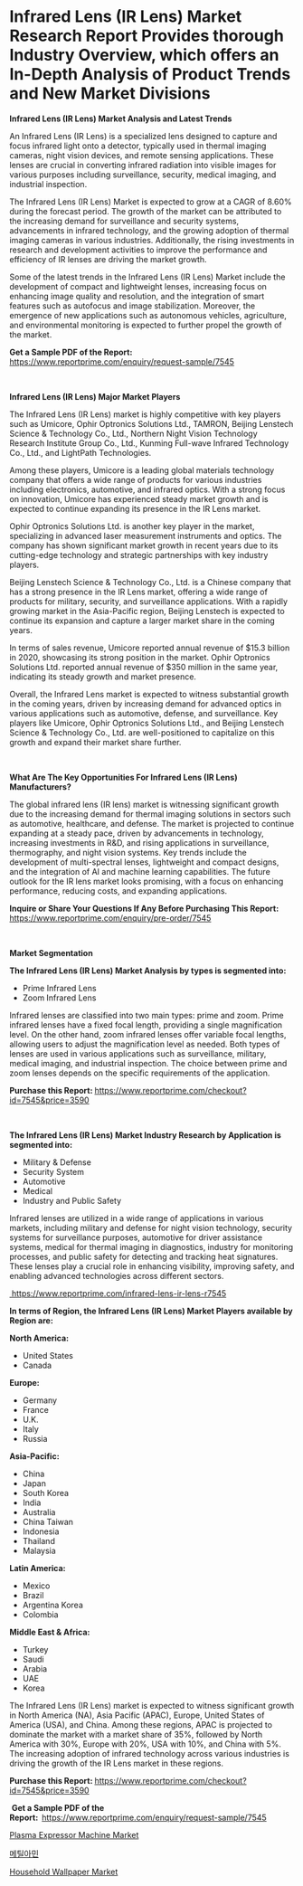 <p><h1>Infrared Lens (IR Lens) Market Research Report Provides thorough Industry Overview, which offers an In-Depth Analysis of Product Trends and New Market Divisions</h1></p><p><strong>Infrared Lens (IR Lens) Market Analysis and Latest Trends</strong></p>
<p><p>An Infrared Lens (IR Lens) is a specialized lens designed to capture and focus infrared light onto a detector, typically used in thermal imaging cameras, night vision devices, and remote sensing applications. These lenses are crucial in converting infrared radiation into visible images for various purposes including surveillance, security, medical imaging, and industrial inspection.</p><p>The Infrared Lens (IR Lens) Market is expected to grow at a CAGR of 8.60% during the forecast period. The growth of the market can be attributed to the increasing demand for surveillance and security systems, advancements in infrared technology, and the growing adoption of thermal imaging cameras in various industries. Additionally, the rising investments in research and development activities to improve the performance and efficiency of IR lenses are driving the market growth.</p><p>Some of the latest trends in the Infrared Lens (IR Lens) Market include the development of compact and lightweight lenses, increasing focus on enhancing image quality and resolution, and the integration of smart features such as autofocus and image stabilization. Moreover, the emergence of new applications such as autonomous vehicles, agriculture, and environmental monitoring is expected to further propel the growth of the market.</p></p>
<p><strong>Get a Sample PDF of the Report:&nbsp;</strong> <a href="https://www.reportprime.com/enquiry/request-sample/7545">https://www.reportprime.com/enquiry/request-sample/7545</a></p>
<p>&nbsp;</p>
<p><strong>Infrared Lens (IR Lens) Major Market Players</strong></p>
<p><p>The Infrared Lens (IR Lens) market is highly competitive with key players such as Umicore, Ophir Optronics Solutions Ltd., TAMRON, Beijing Lenstech Science & Technology Co., Ltd., Northern Night Vision Technology Research Institute Group Co., Ltd., Kunming Full-wave Infrared Technology Co., Ltd., and LightPath Technologies.</p><p>Among these players, Umicore is a leading global materials technology company that offers a wide range of products for various industries including electronics, automotive, and infrared optics. With a strong focus on innovation, Umicore has experienced steady market growth and is expected to continue expanding its presence in the IR Lens market.</p><p>Ophir Optronics Solutions Ltd. is another key player in the market, specializing in advanced laser measurement instruments and optics. The company has shown significant market growth in recent years due to its cutting-edge technology and strategic partnerships with key industry players.</p><p>Beijing Lenstech Science & Technology Co., Ltd. is a Chinese company that has a strong presence in the IR Lens market, offering a wide range of products for military, security, and surveillance applications. With a rapidly growing market in the Asia-Pacific region, Beijing Lenstech is expected to continue its expansion and capture a larger market share in the coming years.</p><p>In terms of sales revenue, Umicore reported annual revenue of $15.3 billion in 2020, showcasing its strong position in the market. Ophir Optronics Solutions Ltd. reported annual revenue of $350 million in the same year, indicating its steady growth and market presence.</p><p>Overall, the Infrared Lens market is expected to witness substantial growth in the coming years, driven by increasing demand for advanced optics in various applications such as automotive, defense, and surveillance. Key players like Umicore, Ophir Optronics Solutions Ltd., and Beijing Lenstech Science & Technology Co., Ltd. are well-positioned to capitalize on this growth and expand their market share further.</p></p>
<p>&nbsp;</p>
<p><strong>What Are The Key Opportunities For Infrared Lens (IR Lens) Manufacturers?</strong></p>
<p><p>The global infrared lens (IR lens) market is witnessing significant growth due to the increasing demand for thermal imaging solutions in sectors such as automotive, healthcare, and defense. The market is projected to continue expanding at a steady pace, driven by advancements in technology, increasing investments in R&D, and rising applications in surveillance, thermography, and night vision systems. Key trends include the development of multi-spectral lenses, lightweight and compact designs, and the integration of AI and machine learning capabilities. The future outlook for the IR lens market looks promising, with a focus on enhancing performance, reducing costs, and expanding applications.</p></p>
<p><strong>Inquire or Share Your Questions If Any Before Purchasing This Report:</strong> <a href="https://www.reportprime.com/enquiry/pre-order/7545">https://www.reportprime.com/enquiry/pre-order/7545</a></p>
<p>&nbsp;</p>
<p><strong>Market Segmentation</strong></p>
<p><strong>The Infrared Lens (IR Lens) Market Analysis by types is segmented into:</strong></p>
<p><ul><li>Prime Infrared Lens</li><li>Zoom Infrared Lens</li></ul></p>
<p><p>Infrared lenses are classified into two main types: prime and zoom. Prime infrared lenses have a fixed focal length, providing a single magnification level. On the other hand, zoom infrared lenses offer variable focal lengths, allowing users to adjust the magnification level as needed. Both types of lenses are used in various applications such as surveillance, military, medical imaging, and industrial inspection. The choice between prime and zoom lenses depends on the specific requirements of the application.</p></p>
<p><strong>Purchase this Report:&nbsp;</strong><a href="https://www.reportprime.com/checkout?id=7545&price=3590">https://www.reportprime.com/checkout?id=7545&price=3590</a></p>
<p>&nbsp;</p>
<p><strong>The Infrared Lens (IR Lens) Market Industry Research by Application is segmented into:</strong></p>
<p><ul><li>Military & Defense</li><li>Security System</li><li>Automotive</li><li>Medical</li><li>Industry and Public Safety</li></ul></p>
<p><p>Infrared lenses are utilized in a wide range of applications in various markets, including military and defense for night vision technology, security systems for surveillance purposes, automotive for driver assistance systems, medical for thermal imaging in diagnostics, industry for monitoring processes, and public safety for detecting and tracking heat signatures. These lenses play a crucial role in enhancing visibility, improving safety, and enabling advanced technologies across different sectors.</p></p>
<p><a href="https://www.reportprime.com/infrared-lens-ir-lens-r7545">&nbsp;https://www.reportprime.com/infrared-lens-ir-lens-r7545</a></p>
<p><strong>In terms of Region, the Infrared Lens (IR Lens) Market Players available by Region are:</strong></p>
<p>
    <p> <strong> North America: </strong>
        <ul>
            <li>United States</li>
            <li>Canada</li>
        </ul>
        </p> 
    <p> <strong> Europe: </strong>
        <ul>
            <li>Germany</li>
            <li>France</li>
            <li>U.K.</li>
            <li>Italy</li>
            <li>Russia</li>
        </ul>
        </p> 
    <p> <strong> Asia-Pacific: </strong>
        <ul>
            <li>China</li>
            <li>Japan</li>
            <li>South Korea</li>
            <li>India</li>
            <li>Australia</li>
            <li>China Taiwan</li>
            <li>Indonesia</li>
            <li>Thailand</li>
            <li>Malaysia</li>
        </ul>
        </p> 
    <p> <strong> Latin America: </strong>
        <ul>
            <li>Mexico</li>
            <li>Brazil</li>
            <li>Argentina Korea</li>
            <li>Colombia</li>
        </ul>
        </p> 
    <p> <strong> Middle East & Africa: </strong>
        <ul>
            <li>Turkey</li>
            <li>Saudi</li>
            <li>Arabia</li>
            <li>UAE</li>
            <li>Korea</li>
        </ul>
    </p>
    </p>
<p><p>The Infrared Lens (IR Lens) market is expected to witness significant growth in North America (NA), Asia Pacific (APAC), Europe, United States of America (USA), and China. Among these regions, APAC is projected to dominate the market with a market share of 35%, followed by North America with 30%, Europe with 20%, USA with 10%, and China with 5%. The increasing adoption of infrared technology across various industries is driving the growth of the IR Lens market in these regions.</p></p>
<p><strong>Purchase this Report: </strong><a href="https://www.reportprime.com/checkout?id=7545&price=3590">https://www.reportprime.com/checkout?id=7545&price=3590</a></p>
<p>&nbsp;<strong>Get a Sample PDF of the Report:&nbsp;&nbsp;</strong><a href="https://www.reportprime.com/enquiry/request-sample/7545">https://www.reportprime.com/enquiry/request-sample/7545</a></p>
<p><strong></strong></p>
<p><p><a href="https://github.com/NorbertYates/Market-Research-Report-List-5/blob/main/plasma-expressor-machine-market.md">Plasma Expressor Machine Market</a></p><p><a href="https://github.com/jntpkh496620/Market-Research-Report-List-2/blob/main/209487272283.md">메틸아민</a></p><p><a href="https://issuu.com/reportprime-2/docs/household-wallpaper-market-size-2030.pptx">Household Wallpaper Market</a></p></p>